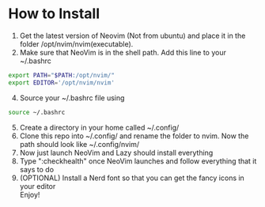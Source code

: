 # How to Install

1. Get the latest version of Neovim (Not from ubuntu) and place it in the folder /opt/nvim/nvim(executable).
2. Make sure that NeoVim is in the shell path. Add this line to your ~/.bashrc 
```bash
export PATH="$PATH:/opt/nvim/"
export EDITOR='/opt/nvim/nvim'
```
4. Source your ~/.bashrc file using
```bash
source ~/.bashrc
```
5. Create a directory in your home called ~/.config/
6. Clone this repo into ~/.config/ and rename the folder to nvim. Now the path should look like ~/.config/nvim/
7. Now just launch NeoVim and Lazy should install everything
8. Type ":checkhealth" once NeoVim launches and follow everything that it says to do
9. (OPTIONAL) Install a Nerd font so that you can get the fancy icons in your editor  
Enjoy!

